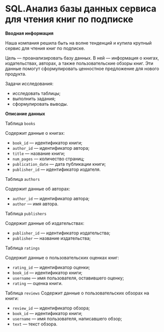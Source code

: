 # SQL.Анализ базы данных сервиса для чтения книг по подписке

**Вводная информация**

Наша компания решила быть на волне тенденций и купила крупный сервис для чтения книг по подписке. 

Цель — проанализировать базу данных. В ней — информация о книгах, издательствах, авторах, а также пользовательские обзоры книг. Эти данные помогут сформулировать ценностное предложение для нового продукта.

Задачи исследования:
- исследовать таблицы;
- выполнить задания;
- сформулировать выводы.

**Описание данных**

Таблица `books`

Содержит данные о книгах:
- `book_id` — идентификатор книги;
- `author_id` — идентификатор автора;
- `title` — название книги;
- `num_pages` — количество страниц;
- `publication_date` — дата публикации книги;
- `publisher_id` — идентификатор издателя.

Таблица `authors`

Содержит данные об авторах:
- `author_id` — идентификатор автора;
- `author` — имя автора.

Таблица `publishers`

Содержит данные об издательствах:
- `publisher_id` — идентификатор издательства;
- `publisher` — название издательства;

Таблица `ratings`

Содержит данные о пользовательских оценках книг:
- `rating_id` — идентификатор оценки;
- `book_id` — идентификатор книги;
- `username` — имя пользователя, оставившего оценку;
- `rating` — оценка книги.

Таблица `reviews`
Содержит данные о пользовательских обзорах на книги:
- `review_id` — идентификатор обзора;
- `book_id` — идентификатор книги;
- `username` — имя пользователя, написавшего обзор;
- `text` — текст обзора.
